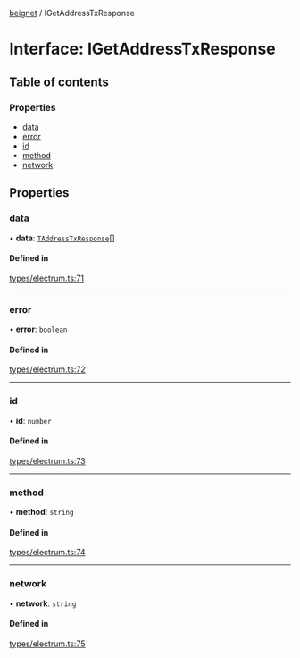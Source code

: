 [beignet](../README.md) / IGetAddressTxResponse

# Interface: IGetAddressTxResponse

## Table of contents

### Properties

- [data](IGetAddressTxResponse.md#data)
- [error](IGetAddressTxResponse.md#error)
- [id](IGetAddressTxResponse.md#id)
- [method](IGetAddressTxResponse.md#method)
- [network](IGetAddressTxResponse.md#network)

## Properties

### data

• **data**: [`TAddressTxResponse`](../README.md#taddresstxresponse)[]

#### Defined in

[types/electrum.ts:71](https://github.com/synonymdev/beignet/blob/3144d66/src/types/electrum.ts#L71)

___

### error

• **error**: `boolean`

#### Defined in

[types/electrum.ts:72](https://github.com/synonymdev/beignet/blob/3144d66/src/types/electrum.ts#L72)

___

### id

• **id**: `number`

#### Defined in

[types/electrum.ts:73](https://github.com/synonymdev/beignet/blob/3144d66/src/types/electrum.ts#L73)

___

### method

• **method**: `string`

#### Defined in

[types/electrum.ts:74](https://github.com/synonymdev/beignet/blob/3144d66/src/types/electrum.ts#L74)

___

### network

• **network**: `string`

#### Defined in

[types/electrum.ts:75](https://github.com/synonymdev/beignet/blob/3144d66/src/types/electrum.ts#L75)
